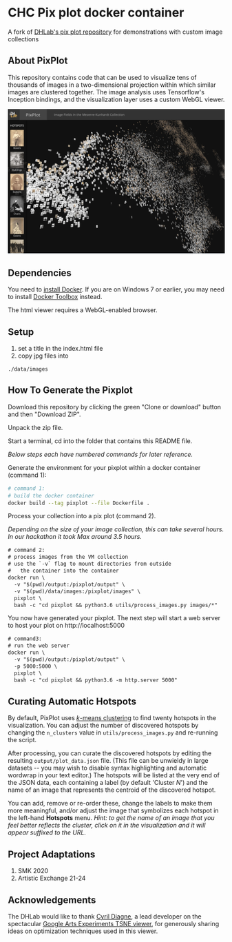 # CHC Pix plot docker container
A fork of [DHLab's pix plot repository](https://github.com/YaleDHLab/pix-plot) for demonstrations with custom image collections

## About PixPlot

This repository contains code that can be used to visualize tens of thousands of images in a two-dimensional projection within which similar images are clustered together. The image analysis uses Tensorflow's Inception bindings, and the visualization layer uses a custom WebGL viewer.

![App preview](./assets/images/preview.png?raw=true)

## Dependencies

You need to [install Docker](https://docs.docker.com/install/). If you are on Windows 7 or earlier, you may need to install [Docker Toolbox](https://docs.docker.com/toolbox/toolbox_install_windows/) instead.

The html viewer requires a WebGL-enabled browser.

## Setup

 1) set a title in the index.html file
 1) copy jpg files into 
 
 ```
 ./data/images
 ```

## How To Generate the Pixplot

Download this repository by clicking the green "Clone or download" button and then "Download ZIP".

Unpack the zip file. 

Start a terminal, cd into the folder that contains this README file.

*Below steps each have numbered commands for later reference.*

Generate the environment for your pixplot within a docker container (command 1):

```bash
# command 1: 
# build the docker container
docker build --tag pixplot --file Dockerfile .
```

Process your collection into a pix plot (command 2). 

*Depending on the size of your image collection, this can take several hours. In our hackathon it took Max around 3.5 hours.*

```
# command 2:
# process images from the VM collection
# use the `-v` flag to mount directories from outside
#   the container into the container
docker run \
  -v "$(pwd)/output:/pixplot/output" \
  -v "$(pwd)/data/images:/pixplot/images" \
  pixplot \
  bash -c "cd pixplot && python3.6 utils/process_images.py images/*"
```

You now have generated your pixplot. The next step will start a web server to host your plot on http://localhost:5000

```
# command3:
# run the web server
docker run \
  -v "$(pwd)/output:/pixplot/output" \
  -p 5000:5000 \
  pixplot \
  bash -c "cd pixplot && python3.6 -m http.server 5000"
```

## Curating Automatic Hotspots

By default, PixPlot uses [*k*-means clustering](https://en.wikipedia.org/wiki/K-means_clustering) to find twenty hotspots in the visualization.  You can adjust the number of discovered hotspots by changing the `n_clusters` value in `utils/process_images.py` and re-running the script.

After processing, you can curate the discovered hotspots by editing the resulting `output/plot_data.json` file. (This file can be unwieldy in large datasets -- you may wish to disable syntax highlighting and automatic wordwrap in your text editor.) The hotspots will be listed at the very end of the JSON data, each containing a label (by default 'Cluster *N*') and the name of an image that represents the centroid of the discovered hotspot.

You can add, remove or re-order these, change the labels to make them more meaningful, and/or adjust the image that symbolizes each hotspot in the left-hand **Hotspots** menu.  *Hint: to get the name of an image that you feel better reflects the cluster, click on it in the visualization and it will appear suffixed to the URL.*

## Project Adaptations ##

1. SMK 2020
2. Artistic Exchange 21-24

## Acknowledgements

The DHLab would like to thank [Cyril Diagne](http://cyrildiagne.com/), a lead developer on the spectacular [Google Arts Experiments TSNE viewer](https://artsexperiments.withgoogle.com/tsnemap/), for generously sharing ideas on optimization techniques used in this viewer.

